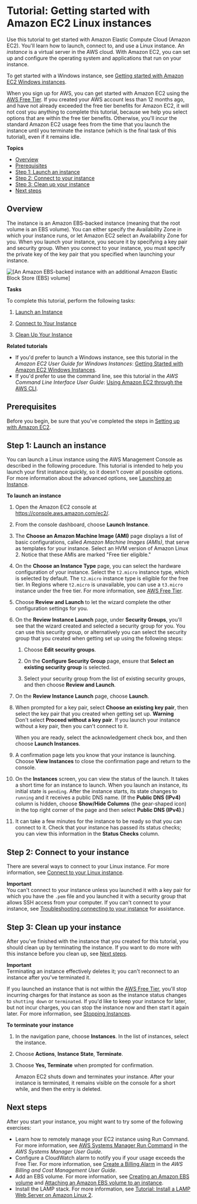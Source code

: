 # Tutorial: Getting started with Amazon EC2 Linux instances<a name="EC2_GetStarted"></a>

Use this tutorial to get started with Amazon Elastic Compute Cloud \(Amazon EC2\)\. You'll learn how to launch, connect to, and use a Linux instance\. An *instance* is a virtual server in the AWS cloud\. With Amazon EC2, you can set up and configure the operating system and applications that run on your instance\.

To get started with a Windows instance, see [Getting started with Amazon EC2 Windows instances](https://docs.aws.amazon.com/AWSEC2/latest/WindowsGuide/EC2_GetStarted.html)\.

When you sign up for AWS, you can get started with Amazon EC2 using the [AWS Free Tier](https://aws.amazon.com/free/)\. If you created your AWS account less than 12 months ago, and have not already exceeded the free tier benefits for Amazon EC2, it will not cost you anything to complete this tutorial, because we help you select options that are within the free tier benefits\. Otherwise, you'll incur the standard Amazon EC2 usage fees from the time that you launch the instance until you terminate the instance \(which is the final task of this tutorial\), even if it remains idle\.

**Topics**
+ [Overview](#ec2-get-started-overview)
+ [Prerequisites](#ec2-getstarted-prereqs)
+ [Step 1: Launch an instance](#ec2-launch-instance)
+ [Step 2: Connect to your instance](#ec2-connect-to-instance-linux)
+ [Step 3: Clean up your instance](#ec2-clean-up-your-instance)
+ [Next steps](#ec2-next-steps)

## Overview<a name="ec2-get-started-overview"></a>

The instance is an Amazon EBS\-backed instance \(meaning that the root volume is an EBS volume\)\. You can either specify the Availability Zone in which your instance runs, or let Amazon EC2 select an Availability Zone for you\. When you launch your instance, you secure it by specifying a key pair and security group\. When you connect to your instance, you must specify the private key of the key pair that you specified when launching your instance\.

![\[An Amazon EBS-backed instance with an additional Amazon Elastic Block Store (EBS) volume\]](http://docs.aws.amazon.com/AWSEC2/latest/UserGuide/images/overview_getting_started.png)

**Tasks**

To complete this tutorial, perform the following tasks:

1. [Launch an Instance](#ec2-launch-instance)

1. [Connect to Your Instance](#ec2-connect-to-instance-linux)

1. [Clean Up Your Instance](#ec2-clean-up-your-instance)

**Related tutorials**
+ If you'd prefer to launch a Windows instance, see this tutorial in the *Amazon EC2 User Guide for Windows Instances*: [Getting Started with Amazon EC2 Windows Instances](https://docs.aws.amazon.com/AWSEC2/latest/WindowsGuide/EC2_GetStarted.html)\.
+ If you'd prefer to use the command line, see this tutorial in the *AWS Command Line Interface User Guide*: [Using Amazon EC2 through the AWS CLI](https://docs.aws.amazon.com/cli/latest/userguide/cli-using-ec2.html)\.

## Prerequisites<a name="ec2-getstarted-prereqs"></a>

Before you begin, be sure that you've completed the steps in [Setting up with Amazon EC2](get-set-up-for-amazon-ec2.md)\.

## Step 1: Launch an instance<a name="ec2-launch-instance"></a>

You can launch a Linux instance using the AWS Management Console as described in the following procedure\. This tutorial is intended to help you launch your first instance quickly, so it doesn't cover all possible options\. For more information about the advanced options, see [Launching an Instance](https://docs.aws.amazon.com/AWSEC2/latest/UserGuide/launching-instance.html)\.

**To launch an instance**

1. Open the Amazon EC2 console at [https://console\.aws\.amazon\.com/ec2/](https://console.aws.amazon.com/ec2/)\.

1. From the console dashboard, choose **Launch Instance**\.

1. The **Choose an Amazon Machine Image \(AMI\)** page displays a list of basic configurations, called *Amazon Machine Images \(AMIs\)*, that serve as templates for your instance\. Select an HVM version of Amazon Linux 2\. Notice that these AMIs are marked "Free tier eligible\."

1. On the **Choose an Instance Type** page, you can select the hardware configuration of your instance\. Select the `t2.micro` instance type, which is selected by default\. The `t2.micro` instance type is eligible for the free tier\. In Regions where `t2.micro` is unavailable, you can use a `t3.micro` instance under the free tier\. For more information, see [AWS Free Tier](https://aws.amazon.com/free/)\.

1. Choose **Review and Launch** to let the wizard complete the other configuration settings for you\.

1. On the **Review Instance Launch** page, under **Security Groups**, you'll see that the wizard created and selected a security group for you\. You can use this security group, or alternatively you can select the security group that you created when getting set up using the following steps:

   1. Choose **Edit security groups**\.

   1. On the **Configure Security Group** page, ensure that **Select an existing security group** is selected\.

   1. Select your security group from the list of existing security groups, and then choose **Review and Launch**\.

1. On the **Review Instance Launch** page, choose **Launch**\.

1. When prompted for a key pair, select **Choose an existing key pair**, then select the key pair that you created when getting set up\.
**Warning**  
Don't select **Proceed without a key pair**\. If you launch your instance without a key pair, then you can't connect to it\.

   When you are ready, select the acknowledgement check box, and then choose **Launch Instances**\.

1. A confirmation page lets you know that your instance is launching\. Choose **View Instances** to close the confirmation page and return to the console\.

1. On the **Instances** screen, you can view the status of the launch\. It takes a short time for an instance to launch\. When you launch an instance, its initial state is `pending`\. After the instance starts, its state changes to `running` and it receives a public DNS name\. \(If the **Public DNS \(IPv4\)** column is hidden, choose **Show/Hide Columns** \(the gear\-shaped icon\) in the top right corner of the page and then select **Public DNS \(IPv4\)**\.\)

1. It can take a few minutes for the instance to be ready so that you can connect to it\. Check that your instance has passed its status checks; you can view this information in the **Status Checks** column\.

## Step 2: Connect to your instance<a name="ec2-connect-to-instance-linux"></a>

There are several ways to connect to your Linux instance\. For more information, see [Connect to your Linux instance](AccessingInstances.md)\.

**Important**  
You can't connect to your instance unless you launched it with a key pair for which you have the `.pem` file and you launched it with a security group that allows SSH access from your computer\. If you can't connect to your instance, see [Troubleshooting connecting to your instance](TroubleshootingInstancesConnecting.md) for assistance\.

## Step 3: Clean up your instance<a name="ec2-clean-up-your-instance"></a>

After you've finished with the instance that you created for this tutorial, you should clean up by terminating the instance\. If you want to do more with this instance before you clean up, see [Next steps](#ec2-next-steps)\.

**Important**  
Terminating an instance effectively deletes it; you can't reconnect to an instance after you've terminated it\.

If you launched an instance that is not within the [AWS Free Tier](https://aws.amazon.com/free/), you'll stop incurring charges for that instance as soon as the instance status changes to `shutting down` or `terminated`\. If you'd like to keep your instance for later, but not incur charges, you can stop the instance now and then start it again later\. For more information, see [Stopping Instances](https://docs.aws.amazon.com/AWSEC2/latest/UserGuide/Stop_Start.html)\.

**To terminate your instance**

1. In the navigation pane, choose **Instances**\. In the list of instances, select the instance\.

1. Choose **Actions**, **Instance State**, **Terminate**\.

1. Choose **Yes, Terminate** when prompted for confirmation\.

   Amazon EC2 shuts down and terminates your instance\. After your instance is terminated, it remains visible on the console for a short while, and then the entry is deleted\.

## Next steps<a name="ec2-next-steps"></a>

After you start your instance, you might want to try some of the following exercises:
+ Learn how to remotely manage your EC2 instance using Run Command\. For more information, see [AWS Systems Manager Run Command](https://docs.aws.amazon.com/systems-manager/latest/userguide/execute-remote-commands.html) in the *AWS Systems Manager User Guide*\.
+ Configure a CloudWatch alarm to notify you if your usage exceeds the Free Tier\. For more information, see [Create a Billing Alarm](https://docs.aws.amazon.com/awsaccountbilling/latest/aboutv2/free-tier-alarms.html) in the *AWS Billing and Cost Management User Guide*\.
+ Add an EBS volume\. For more information, see [Creating an Amazon EBS volume](ebs-creating-volume.md) and [Attaching an Amazon EBS volume to an instance](ebs-attaching-volume.md)\.
+ Install the LAMP stack\. For more information, see [Tutorial: Install a LAMP Web Server on Amazon Linux 2](ec2-lamp-amazon-linux-2.md)\.